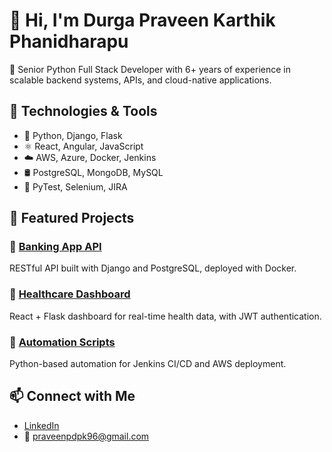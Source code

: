 # 👋 Hi, I'm Durga Praveen Karthik Phanidharapu

🚀 Senior Python Full Stack Developer with 6+ years of experience in scalable backend systems, APIs, and cloud-native applications.

## 🔧 Technologies & Tools
- 🐍 Python, Django, Flask
- ⚛️ React, Angular, JavaScript
- ☁️ AWS, Azure, Docker, Jenkins
- 🛢️ PostgreSQL, MongoDB, MySQL
- 🧪 PyTest, Selenium, JIRA

## 📁 Featured Projects
### 🔗 [Banking App API](https://github.com/yourusername/project1)
RESTful API built with Django and PostgreSQL, deployed with Docker.

### 🔗 [Healthcare Dashboard](https://github.com/yourusername/project2)
React + Flask dashboard for real-time health data, with JWT authentication.

### 🔗 [Automation Scripts](https://github.com/yourusername/project3)
Python-based automation for Jenkins CI/CD and AWS deployment.

## 📫 Connect with Me
- [LinkedIn](https://www.linkedin.com/in/durga-praveen-karthik-phanidharapu-3b1397155/)
- 📧 praveenpdpk96@gmail.com
